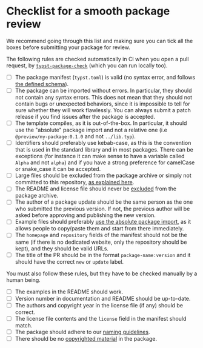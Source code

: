# Checklist for a smooth package review

We recommend going through this list and making sure you can tick all the boxes
before submitting your package for review.

The following rules are checked automatically in CI when you open a pull request,
by [`typst-package-check`][check] (which you can run locally too).

- [ ] The package manifest (`typst.toml`) is valid (no syntax error, and follows
  [the defined schema][manifest]).
- [ ] The package can be imported without errors. In particular, they should not
  contain any syntax errors. This does not mean that they should not contain
  bugs or unexpected behaviors, since it is impossible to tell for sure whether
  they will work flawlessly. You can always submit a patch release if you find
  issues after the package is accepted.
- [ ] The template compiles, as it is out-of-the-box. In particular, it should
  use the "absolute" package import and not a relative one (i.e
  `@preview/my-package:0.1.0` and not `../lib.typ`).
- [ ] Identifiers should preferably use kebab-case, as this is the convention that
  is used in the standard library and in most packages. There can be exceptions
  (for instance it can make sense to have a variable called `Alpha` and not
  `alpha`) and if you have a strong preference for camelCase or snake_case it
  can be accepted.
- [ ] Large files should be excluded from the package archive or simply not
  committed to this repository, [as explained here][exclusion].
- [ ] The README and license file should never be [excluded][exclusion] from the
  package archive.
- [ ] The author of a package update should be the same person as the one who
  submitted the previous version. If not, the previous author will be asked
  before approving and publishing the new version.
- [ ] Example files should preferably [use the absolute package
  import][absolute-import], as it allows people to copy/paste them and start
  from there immediately.
- [ ] The `homepage` and `repository` fields of the manifest should not be the
  same (if there is no dedicated website, only the repository should be kept),
  and they should be valid URLs.
- [ ] The title of the PR should be in the format `package-name:version` and it
  should have the correct `new` or `update` label.

You must also follow these rules, but they have to be checked manually by a human
being.

- [ ] The examples in the README should work.
- [ ] Version number in documentation and README should be up-to-date.
- [ ] The authors and copyright year in the license file (if any) should be correct.
- [ ] The license file contents and the `license` field in the manifest should match.
- [ ] The package should adhere to our [naming guidelines][name].
- [ ] There should be no [copyrighted material][copyright] in the package.

[manifest]: manifest.md
[exclusion]: tips.md#what-to-commit-what-to-exclude
[absolute-import]: typst.md#use-package-specification-in-imports
[check]: https://github.com/typst/package-check
[name]: manifest.md#naming-rules
[copyright]: licensing.md#copyrighted-material
